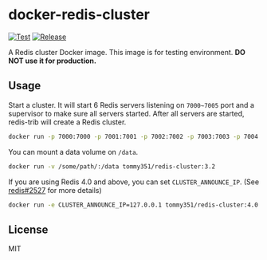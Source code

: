 # docker-redis-cluster

[![Test](https://github.com/tommy351/docker-redis-cluster/actions/workflows/test.yml/badge.svg)](https://github.com/tommy351/docker-redis-cluster/actions/workflows/test.yml) [![Release](https://github.com/tommy351/docker-redis-cluster/actions/workflows/release.yml/badge.svg)](https://github.com/tommy351/docker-redis-cluster/actions/workflows/release.yml)

A Redis cluster Docker image. This image is for testing environment. **DO NOT use it for production.**

## Usage

Start a cluster. It will start 6 Redis servers listening on `7000~7005` port and a supervisor to make sure all servers started. After all servers are started, redis-trib will create a Redis cluster.

``` sh
docker run -p 7000:7000 -p 7001:7001 -p 7002:7002 -p 7003:7003 -p 7004:7004 -p 7005:7005 tommy351/redis-cluster:3.2
```

You can mount a data volume on `/data`.

``` sh
docker run -v /some/path/:/data tommy351/redis-cluster:3.2
```

If you are using Redis 4.0 and above, you can set `CLUSTER_ANNOUNCE_IP`. (See [redis#2527](https://github.com/antirez/redis/issues/2527) for more details)

``` sh
docker run -e CLUSTER_ANNOUNCE_IP=127.0.0.1 tommy351/redis-cluster:4.0
```

## License

MIT

